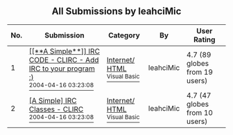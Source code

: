 ﻿<div align="center">

## All Submissions by leahciMic

</div>

No.  | Submission | Category | By   | User Rating
---- | ---------- | -------- | ---- | -----------
1 | [\[\[\*\*A Simple\*\*\]\] IRC CODE \- CLIRC \- Add IRC to your program :\)<br /><sup>2004-04-16 03:23:08</sup>](https://github.com/Planet-Source-Code/leahcimic-a-simple-irc-code-clirc-add-irc-to-your-program__1-53177) | [Internet/ HTML<br /><sup>Visual Basic</sup>](../ByCategory/internet-html__1-34.md) | leahciMic | 4.7 (89 globes from 19 users)
2 | [\[A Simple\] IRC Classes \- CLIRC<br /><sup>2004-04-16 03:23:08</sup>](https://github.com/Planet-Source-Code/leahcimic-a-simple-irc-classes-clirc__1-53190) | [Internet/ HTML<br /><sup>Visual Basic</sup>](../ByCategory/internet-html__1-34.md) | leahciMic | 4.7 (47 globes from 10 users)
